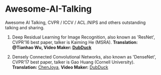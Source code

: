 # Awesome-AI-Talking
Awesome AI Talking, CVPR / ICCV / ACL /NIPS and others outstanding talking and sharing.
1. Deep Residual Learning for Image Recognition, also known as 'ResNet', CVPR'16 best paper, talker is Kaiming He (MSRA).
**Translation: @Tianhao Wu, Video Maker: [DubDuck](https://github.com/DubDuck "DubDuck's Github")**

2. Densely Connected Convolutional Networks, also known as 'DenseNet', CVPR'17 best paper, talker is Gao Huang (Cornell University).
**Translation:** [ChenJoya](https://github.com/ChenJoya "ChenJoya's Github"), **Video Maker:** [DubDuck](https://github.com/DubDuck "DubDuck's Github")

